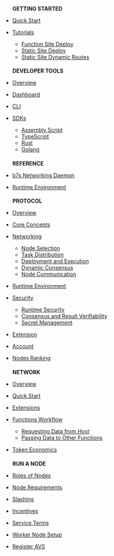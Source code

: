 <h4 style="padding-left: 24px; margin-bottom: 0;">GETTING STARTED</h4>

* [Quick Start](quick-start/)

* [Tutorials](tutorials/)
  * [Function Site Deploy](tutorials/function-site-deploy.md)
  * [Static Site Deploy](tutorials/static-site-deploy.md)
  * [Static Site Dynamic Routes](tutorials/static-site-dynamic-routes.md)

<h4 style="padding-left: 24px; margin-bottom: 0;">DEVELOPER TOOLS</h4>

* [Overview](developer-tools/)

* [Dashboard](developer-tools/dashboard/)

* [CLI](developer-tools/cli/)

* [SDKs](developer-tools/sdks/)
  * [Assembly Script](developer-tools/sdks/assembly-script.md)
  * [TypeScript](developer-tools/sdks/typescript.md)
  * [Rust](developer-tools/sdks/rust.md)
  * [Golang](developer-tools/sdks/golang.md)


<h4 style="padding-left: 24px; margin-bottom: 0;">REFERENCE</h4>

* [b7s Networking Daemon](reference/b7s-networking-daemon/)

* [Runtime Environment](reference/runtime-environment/)

<h4 style="padding-left: 24px; margin-bottom: 0;">PROTOCOL</h4>

* [Overview](protocol/)

* [Core Concepts](protocol/core-concepts.md)

* [Networking](protocol/networking.md)
  * [Node Selection](protocol/networking/selection.md)
  * [Task Distribution](protocol/networking/distribution.md)
  * [Deployment and Execution](protocol/networking/execution.md)
  * [Dynamic Consensus](protocol/networking/consensus.md)
  * [Node Communication](protocol/networking/communication.md)

* [Runtime Environment](protocol/runtime-environment.md)

* [Security](protocol/security.md)
  * [Runtime Security](protocol/security/runtime-security.md)
  * [Consensus and Result Verifiability](protocol/security/consensus-and-result-verifiability.md)
  * [Secret Management](protocol/security/secret-management.md)

* [Extension](protocol/extension.md)

* [Account](protocol/account.md)

* [Nodes Ranking](protocol/nodes/ranking.md)

<h4 style="padding-left: 24px; margin-bottom: 0;">NETWORK</h4>

* [Overview](network/)

* [Quick Start](network/quick-start.md)

* [Extensions](network/extensions.md)

* [Functions Workflow](network/functions-workflow/)
  * [Requesting Data from Host](network/functions-workflow/requesting-data.md)
  * [Passing Data to Other Functions](network/functions-workflow/passing-data.md)

* [Token Economics](network/economics/)

<h4 style="padding-left: 24px; margin-bottom: 0;">RUN A NODE</h4>

* [Roles of Nodes](developer-tools/test.md)

* [Node Requirements]()

* [Slashing]()

* [Incentives]()

* [Service Terms]()

* [Worker Node Setup]()

* [Register AVS]()